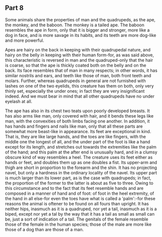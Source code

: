 ## Part 8

Some animals share the properties of man and the quadrupeds, as the ape, the monkey, and the baboon.
The monkey is a tailed ape.
The baboon resembles the ape in form, only that it is bigger and stronger, more like a dog in face, and is more savage in its habits, and its teeth are more dog-like and more powerful.

Apes are hairy on the back in keeping with their quadrupedal nature, and hairy on the belly in keeping with their human form-for, as was said above, this characteristic is reversed in man and the quadruped-only that the hair is coarse, so that the ape is thickly coated both on the belly and on the back.
Its face resembles that of man in many respects; in other words, it has similar nostrils and ears, and teeth like those of man, both front teeth and molars.
Further, whereas quadrupeds in general are not furnished with lashes on one of the two eyelids, this creature has them on both, only very thinly set, especially the under ones; in fact they are very insignificant indeed.
And we must bear in mind that all other quadrupeds have no under eyelash at all.

The ape has also in its chest two teats upon poorly developed breasts.
It has also arms like man, only covered with hair, and it bends these legs like man, with the convexities of both limbs facing one another.
In addition, it has hands and fingers and nails like man, only that all these parts are somewhat more beast-like in appearance.
Its feet are exceptional in kind.
That is, they are like large hands, and the toes are like fingers, with the middle one the longest of all, and the under part of the foot is like a hand except for its length, and stretches out towards the extremities like the palm of the hand; and this palm at the after end is unusually hard, and in a clumsy obscure kind of way resembles a heel.
The creature uses its feet either as hands or feet, and doubles them up as one doubles a fist.
Its upper-arm and thigh are short in proportion to the forearm and the shin.
It has no projecting navel, but only a hardness in the ordinary locality of the navel.
Its upper part is much larger than its lower part, as is the case with quadrupeds; in fact, the proportion of the former to the latter is about as five to three.
Owing to this circumstance and to the fact that its feet resemble hands and are composed in a manner of hand and of foot: of foot in the heel extremity, of the hand in all else-for even the toes have what is called a 'palm':-for these reasons the animal is oftener to be found on all fours than upright.
It has neither hips, inasmuch as it is a quadruped, nor yet a tail, inasmuch as it is a biped, except nor yet a tal by the way that it has a tail as small as small can be, just a sort of indication of a tail.
The genitals of the female resemble those of the female in the human species; those of the male are more like those of a dog than are those of a man.


